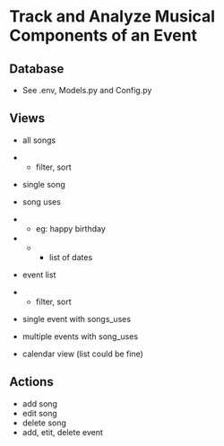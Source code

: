 # Track and Analyze Musical Components of an Event

## Database

- See .env, Models.py and Config.py

## Views

- all songs
- - filter, sort
- single song

- song uses
- - eg: happy birthday
- - - list of dates

- event list
- - filter, sort
- single event with songs_uses
- multiple events with song_uses
- calendar view (list could be fine)

## Actions
- add song
- edit song
- delete song
- add, etit, delete event
